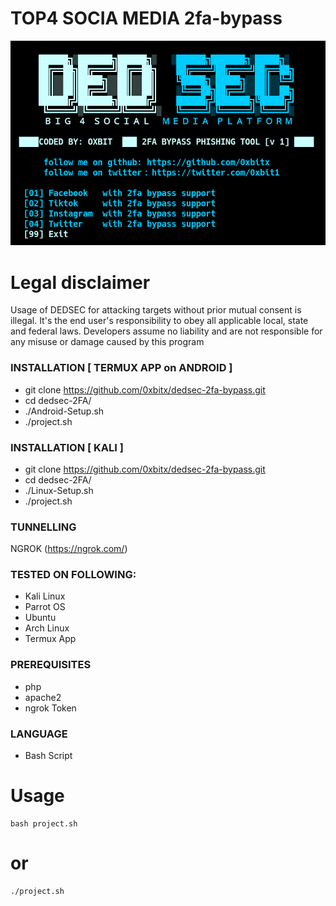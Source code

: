 # TOP4 SOCIA MEDIA 2fa-bypass
<p align="center">
<img alt="DEDSEC SNIFFER TOOL" src="https://github.com/0xbitx/Top4-Social-Media-/blob/master/project.png" style="max-width:100%;max-height:100%;" />
</p>

# Legal disclaimer

<p>
Usage of DEDSEC for attacking targets without prior mutual consent is illegal. It's the end user's responsibility to obey all applicable local, state and federal laws. Developers assume no liability and are not responsible for any misuse or damage caused by this program
</p>


### INSTALLATION [ TERMUX APP on ANDROID ]
* git clone https://github.com/0xbitx/dedsec-2fa-bypass.git
* cd dedsec-2FA/
* ./Android-Setup.sh
* ./project.sh

### INSTALLATION [ KALI ]
* git clone https://github.com/0xbitx/dedsec-2fa-bypass.git
* cd dedsec-2FA/
* ./Linux-Setup.sh
* ./project.sh

### TUNNELLING 
NGROK (https://ngrok.com/)

### TESTED ON FOLLOWING:
* Kali Linux 
* Parrot OS 
* Ubuntu 
* Arch Linux
* Termux App
### PREREQUISITES
* php
* apache2
* ngrok Token
### LANGUAGE 
* Bash Script

# Usage
```
bash project.sh
```
# or
```
./project.sh
```
